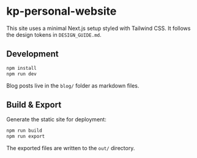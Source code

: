 # kp-personal-website

This site uses a minimal Next.js setup styled with Tailwind CSS.
It follows the design tokens in `DESIGN_GUIDE.md`.

## Development

```bash
npm install
npm run dev
```

Blog posts live in the `blog/` folder as markdown files.

## Build & Export

Generate the static site for deployment:

```bash
npm run build
npm run export
```

The exported files are written to the `out/` directory.
